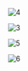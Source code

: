 ![4](https://github.com/shanibider/React-Project-Management-/assets/72359805/78c257ae-6d35-49bb-bc1b-8a4cc2beaa5c)

![3](https://github.com/shanibider/React-Project-Management-/assets/72359805/c03285ad-16dd-486e-a253-f28bae68d21d)

![5](https://github.com/shanibider/React-Project-Management-/assets/72359805/a2cf171a-766e-40d3-8446-a586cab7bf51)

![6](https://github.com/shanibider/React-Project-Management-/assets/72359805/8369530f-14ea-4c14-850f-44a22ed6cb7c)

